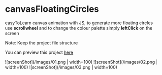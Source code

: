 # canvasFloatingCircles
easyToLearn canvas animation with JS, to generate more floating circles use **scrollwheel** and to change the colour palette simply **leftClick** on the screen

Note: Keep the project file structure

You can preview this project [here](https://fipie.github.io/canvasFloatingCircles/)

![screenShot](/images/01.png | width=100)
![screenShot](/images/02.png | width=100)
![screenShot](/images/03.png | width=100)

